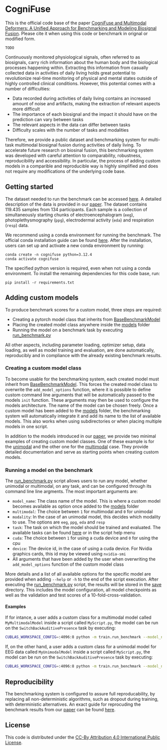# CogniFuse

This is the official code base of the paper [CogniFuse and Multimodal Deformers: A Unified Approach for Benchmarking and Modeling Biosignal Fusion](). Please cite it when using this code or benchmark in orignal or modified form. 
```
TODO
```

Continuously monitored physiological signals, often referred to as biosignals, carry rich information about the human body and the biological processes happening within. Extracting this information from casually collected data in activities of daily living holds great potential to revolutionize real-time monitoring of physical and mental states outside of highly controlled clinical conditions. However, this potential comes with a number of difficulties: 
- Data recorded during activities of daily living contains an increased amount of noise and artifacts, making the extraction of relevant aspects more difficult
- The importance of each biosignal and the impact it should have on the prediction can vary between tasks
- The relevant aspects in the data can differ between tasks
- Difficulty scales with the number of tasks and modalities

Therefore, we provide a public dataset and benchmarking system for multi-task multimodal biosignal fusion during activities of daily living. To accelerate future research on biosinal fusion, this benchmarking system was developed with careful attention to comparability, robustness, reproducibility and accessibility. In particular, the process of adding custom models in a comparible and reproducible way is highly simplified and does not require any modifications of the underlying code base.

## Getting started 

The dataset needed to run the benchmark can be accessed [here](). A detailed description of the data is provided in our [paper](). The dataset contains 119.435 samples from 134 participants. Each sample is a collection of simultaneously starting chunks of electroencephalogram (`eeg`), photoplethysmography (`ppg`), electrodermal activity (`eda`) and respiration (`resp`) data.  

We recommend using a conda environment for running the benchmark. The official conda installation guide can be found [here](https://docs.conda.io/projects/conda/en/latest/user-guide/install/index.html). After the installation, users can set up and activate a new conda environment by running:

```
conda create -n cognifuse python=3.12.4
conda activate cognifuse
```

The specified python version is required, even when not using a conda environment. To install the remaining dependencies for this code base, run:

```
pip install -r requirements.txt
```

## Adding custom models
To produce benchmark scores for a custom model, three steps are required:
- Creating a pytorch model class that inherits from [BaseBenchmarkModel](models/BaseBenchmarkModel.py)
- Placing the created model class anywhere inside the [models](models) folder
- Running the model on a benchmark task by executing [run_benchmark.py](run_benchmark.py) 

All other aspects, including parameter loading, optimizer setup, data loading, as well as model training and evaluation, are done automatically, reproducibly and in compliance with the already existing benchmark results.

### Creating a custom model class
To become usable for the benchmarking system, each created model must inherit from [BaseBenchmarkModel](models/BaseBenchmarkModel.py). This forces the created model class to overwrite the `add_model_options` function, where it is possible to define custom command line arguments that will be automatically passed to the models `init` function. These arguments may then be used to configure the models architecture. The name of the model can be chosen freely. Once a custom model has been added to the [models](models) folder, the benchmarking system will automatically integrate it and add its name to the list of available models. This also works when using subdirectories or when placing multiple models in one script. 

In addition to the models introduced in our [paper](), we provide two minimal examples of creating custom model classes. One of these example is for the [unimodal](models/dummies/UnimodalDummy.py) and the other one for the [multimodal](models/dummies/MultimodalDummy.py) case. They provide detailed documentation and serve as starting points when creating custom models. 

### Running a model on the benchmark
The [run_benchmark.py](run_benchmark.py) script allows users to run any model, whether unimodal or multimodal, on any task, and can be configured through its command line line argments. The most important arguments are:
- `model_name`: The class name of the model. This is where a custom model becomes available as option once added to the [models](models) folder
- `multimodal`: The choice between `1` for multimodal and `0` for unimodal
- `modality`: In the case of an unimodal model, this decides which modality to use. The options are `eeg`, `ppg`, `eda` and `resp`
- `task`: The task on which the model should be trained and evaluated. The available tasks can be found [here](utils/tasks.py) or in the script help menu 
- `cuda`: The choice between `1` for using a cuda device and `0` for using the cpu
- `device`: The device id, in the case of using a cuda device. For Nvidia graphics cards, this id may be viewed using `nvidia-smi`
- All arguments that have been added by the user when overwriting the `add_model_options` function of the custom model class

More details and a list of all available options for the specific model are provided when adding `--help` or `-h` to the end of the script execution. After executing the [run_benchmark.py](run_benchmark.py) script, the results will be stored in the [save](save) directory. This includes the model configuration, all model checkpoints as well as the validation and test scores of a 10-fold-cross-validation.

#### Examples
If for intance, a user adds a custom class for a multimodal model called `MyMultimodalModel` inside a script called `MyScript.py`, the model can be run on the `SwitchBackAuditivePresence` task by executing:

```bash
CUBLAS_WORKSPACE_CONFIG=:4096:8 python -m train.run_benchmark --model_name MyScript.MyMultimodalModel --multimodal 1 --task SwitchBackAuditivePresence --cuda 1 --device 0
```

If, on the other hand, a user adds a custom class for a unimodal model for EEG data called `MyUnimodalModel` inside a script called `MyScript.py`, the model can be run on the `SwitchBackAuditivePresence` task by executing:

```bash
CUBLAS_WORKSPACE_CONFIG=:4096:8 python -m train.run_benchmark --model_name MyScript.MyUnimodalModel --multimodal 0 --modality eeg --task SwitchBackAuditivePresence --cuda 1 --device 0
```

## Reproducibility
The benchmarking system is configured to assure full reproducability, by replacing all non-deterministic algorithms, such as dropout during training, with deterministic alternatives. An exact guide for reprocuding the benchmark results from our [paper]() can be found [here](save/README.md). 

## License
This code is distributed under the [CC-By Attribution 4.0 International Public License](LICENSE).

